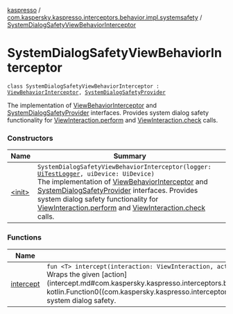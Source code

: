 [kaspresso](../../index.md) / [com.kaspersky.kaspresso.interceptors.behavior.impl.systemsafety](../index.md) / [SystemDialogSafetyViewBehaviorInterceptor](./index.md)

# SystemDialogSafetyViewBehaviorInterceptor

`class SystemDialogSafetyViewBehaviorInterceptor : `[`ViewBehaviorInterceptor`](../../com.kaspersky.kaspresso.interceptors.behavior/-view-behavior-interceptor.md)`, `[`SystemDialogSafetyProvider`](../../com.kaspersky.kaspresso.systemsafety/-system-dialog-safety-provider/index.md)

The implementation of [ViewBehaviorInterceptor](../../com.kaspersky.kaspresso.interceptors.behavior/-view-behavior-interceptor.md) and [SystemDialogSafetyProvider](../../com.kaspersky.kaspresso.systemsafety/-system-dialog-safety-provider/index.md) interfaces.
Provides system dialog safety functionality for [ViewInteraction.perform](#) and [ViewInteraction.check](#) calls.

### Constructors

| Name | Summary |
|---|---|
| [&lt;init&gt;](-init-.md) | `SystemDialogSafetyViewBehaviorInterceptor(logger: `[`UiTestLogger`](../../com.kaspersky.kaspresso.logger/-ui-test-logger.md)`, uiDevice: UiDevice)`<br>The implementation of [ViewBehaviorInterceptor](../../com.kaspersky.kaspresso.interceptors.behavior/-view-behavior-interceptor.md) and [SystemDialogSafetyProvider](../../com.kaspersky.kaspresso.systemsafety/-system-dialog-safety-provider/index.md) interfaces. Provides system dialog safety functionality for [ViewInteraction.perform](#) and [ViewInteraction.check](#) calls. |

### Functions

| Name | Summary |
|---|---|
| [intercept](intercept.md) | `fun <T> intercept(interaction: ViewInteraction, action: () -> `[`T`](intercept.md#T)`): `[`T`](intercept.md#T)<br>Wraps the given [action](intercept.md#com.kaspersky.kaspresso.interceptors.behavior.impl.systemsafety.SystemDialogSafetyViewBehaviorInterceptor$intercept(androidx.test.espresso.ViewInteraction, kotlin.Function0((com.kaspersky.kaspresso.interceptors.behavior.impl.systemsafety.SystemDialogSafetyViewBehaviorInterceptor.intercept.T)))/action) invocation with the system dialog safety. |
